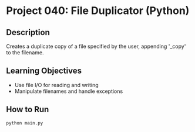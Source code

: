 # Project 040: File Duplicator (Python)

## Description
Creates a duplicate copy of a file specified by the user, appending '_copy' to the filename.

## Learning Objectives
- Use file I/O for reading and writing
- Manipulate filenames and handle exceptions

## How to Run
```
python main.py
```
